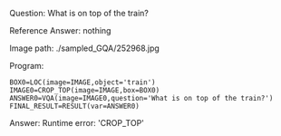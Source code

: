 Question: What is on top of the train?

Reference Answer: nothing

Image path: ./sampled_GQA/252968.jpg

Program:

```
BOX0=LOC(image=IMAGE,object='train')
IMAGE0=CROP_TOP(image=IMAGE,box=BOX0)
ANSWER0=VQA(image=IMAGE0,question='What is on top of the train?')
FINAL_RESULT=RESULT(var=ANSWER0)
```
Answer: Runtime error: 'CROP_TOP'

